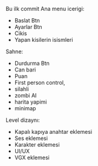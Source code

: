 Bu ilk commit
Ana menu icerigi: 
+ Baslat Btn
+ Ayarlar Btn
+ Cikis
+ Yapan kisilerin isismleri

Sahne:
+ Durdurma Btn
+ Can bari 
+ Puan 
+ First person control,
+ silahli
+ zombi AI
+ harita yapimi
+ minimap

Level dizaynı:
+ Kapalı kapıya anahtar eklemesi
+ Ses eklemesi
+ Karakter eklemesi
+ UI/UX
+ VGX eklemesi